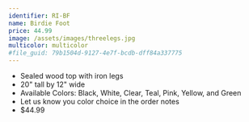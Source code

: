 ```yaml
---
identifier: RI-BF
name: Birdie Foot
price: 44.99
image: /assets/images/threelegs.jpg
multicolor: multicolor
#file_guid: 79b1504d-9127-4e7f-bcdb-dff84a337775
---
```


- Sealed wood top with iron legs  
- 20" tall by 12" wide  
- Available Colors: Black, White, Clear, Teal, Pink, Yellow, and Green
- Let us know you color choice in the order notes
- $44.99
